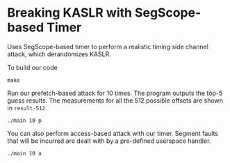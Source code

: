 # Breaking KASLR with SegScope-based Timer

Uses SegScope-based timer to perform a realistic timing side channel attack, which derandomizes KASLR. 

To build our code
```
make
```

Run our prefetch-based attack for 10 times. The program outputs the top-5 guess results. The measurements for all the 512 possible offsets are shown in `result-512`.
```
./main 10 p
```

You can also perform access-based attack with our timer. Segment faults that will be incurred are dealt with by a pre-defined userspace handler.
```
./main 10 a
```

